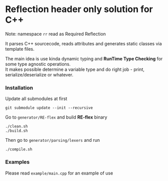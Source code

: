 # Reflection header only solution for C++

Note: namespace ```rr``` read as Required Reflection</br>

It parses C++ sourcecode, reads attributes and generates static classes via template files.

The main idea is use kinda dynamic typing and <b>RunTime Type Checking</b> for some type agnostic operations.</br>
It makes possible determine a variable type and do right job - print, serialize/deserialize or whatever.

### Installation

Update all submodules at first</br>

```shell
git submodule update --init --recursive
```

Go to ```generator/RE-flex``` and build <b>RE-flex</b> binary
```shell
./clean.sh
./build.sh
```

Then go to ```generator/parsing/lexers``` and run
```shell
./compile.sh
```

### Examples

Please read ```example/main.cpp``` for an example of use